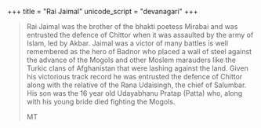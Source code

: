 +++
title = "Rai Jaimal"
unicode_script = "devanagari"
+++

> Rai Jaimal was the brother of the bhakti poetess Mirabai and
  was entrusted the defence of Chittor when it was assaulted by the army
  of Islam, led by Akbar. Jaimal was a victor of many battles is well
  remembered as the hero of Badnor who placed a wall of steel against the
  advance of the Mogols and other Moslem marauders like the Turkic clans
  of Afghanistan that were lashing against the land. Given his victorious
  track record he was entrusted the defence of Chittor along with the
  relative of the Rana Udaisingh, the chief of Salumbar. His son was the
  16 year old Udayabhanu Pratap (Patta) who, along with his young bride
  died fighting the Mogols.
>
> MT